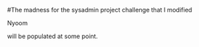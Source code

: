 #The madness for the sysadmin project challenge that I modified

Nyoom

will be populated at some point.

